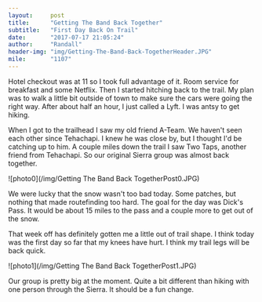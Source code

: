 ```yaml
---
layout:     post
title:      "Getting The Band Back Together"
subtitle:   "First Day Back On Trail"
date:       "2017-07-17 21:05:24"
author:     "Randall"
header-img: "img/Getting-The-Band-Back-TogetherHeader.JPG"
mile:       "1107"
---
```

Hotel checkout was at 11 so I took full advantage of it. Room service for breakfast and some Netflix. Then I started hitching back to the trail. My plan was to walk a little bit outside of town to make sure the cars were going the right way. After about half an hour, I just called a Lyft. I was antsy to get hiking.

When I got to the trailhead I saw my old friend A-Team. We haven't seen each other since Tehachapi. I knew he was close by, but I thought I'd be catching up to him. A couple miles down the trail I saw Two Taps, another friend from Tehachapi. So our original Sierra group was almost back together.

![photo0](/img/Getting The Band Back TogetherPost0.JPG)

We were lucky that the snow wasn't too bad today. Some patches, but nothing that made routefinding too hard. The goal for the day was Dick's Pass. It would be about 15 miles to the pass and a couple more to get out of the snow. 

That week off has definitely gotten me a little out of trail shape. I think today was the first day so far that my knees have hurt. I think my trail legs will be back quick.

![photo1](/img/Getting The Band Back TogetherPost1.JPG)

Our group is pretty big at the moment. Quite a bit different than hiking with one person through the Sierra. It should be a fun change.
